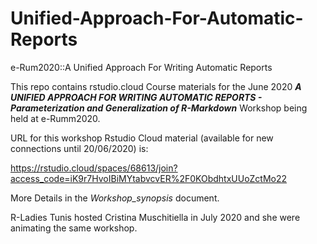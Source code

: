 # Unified-Approach-For-Automatic-Reports
e-Rum2020::A Unified Approach For Writing Automatic Reports

This repo contains rstudio.cloud Course materials for the June 2020 ***A UNIFIED APPROACH FOR WRITING AUTOMATIC REPORTS - Parameterization and Generalization of R-Markdown*** Workshop being held at e-Rumm2020. 

URL for this workshop Rstudio Cloud material (available for new connections until 20/06/2020) is:

https://rstudio.cloud/spaces/68613/join?access_code=iK9r7HvoIBiMYtabvcvER%2F0KObdhtxUUoZctMo22

More Details in the *Workshop_synopsis* document.

R-Ladies Tunis hosted Cristina Muschitiella in July 2020 and she were animating the same workshop.
